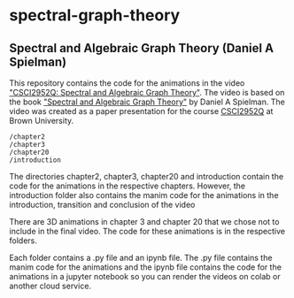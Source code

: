 # spectral-graph-theory
## Spectral and Algebraic Graph Theory (Daniel A Spielman)
This repository contains the code for the animations in the video ["CSCI2952Q: Spectral and Algebraic Graph Theory"](https://youtu.be/DQVuFo6CSmE). The video is based on the book ["Spectral and Algebraic Graph Theory"](http://cs-www.cs.yale.edu/homes/spielman/sagt/sagt.pdf) by Daniel A Spielman. The video was created as a paper presentation for the course [CSCI2952Q](https://cs.brown.edu/people/ycheng79/csci2952qf24.html) at Brown University.

```
/chapter2
/chapter3
/chapter20
/introduction
``` 

The directories chapter2, chapter3, chapter20 and introduction contain the code for the animations in the respective chapters. However, the introduction folder also contains the manim code for the animations in the introduction, transition and conclusion of the video

There are 3D animations in chapter 3 and chapter 20 that we chose not to include in the final video. The code for these animations is in the respective folders. 

Each folder contains a .py file and an ipynb file. The .py file contains the manim code for the animations and the ipynb file contains the code for the animations in a jupyter notebook so you can render the videos on colab or another cloud service.
